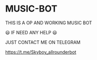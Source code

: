 # MUSIC-BOT

THIS IS A OP AND WORKING MUSIC BOT

😃 IF NEED ANY HELP 😃

JUST CONTACT ME ON TELEGRAM 

https://t.me/Skyboy_allrounderbot








